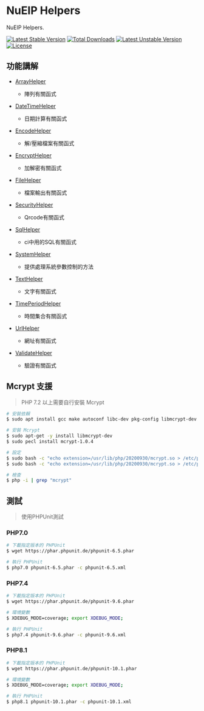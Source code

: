 # NuEIP Helpers

NuEIP Helpers.

[![Latest Stable Version](https://poser.pugx.org/nueip/helpers/v/stable)](https://packagist.org/packages/nueip/helpers) [![Total Downloads](https://poser.pugx.org/nueip/helpers/downloads)](https://packagist.org/packages/nueip/helpers) [![Latest Unstable Version](https://poser.pugx.org/nueip/helpers/v/unstable)](https://packagist.org/packages/nueip/helpers) [![License](https://poser.pugx.org/nueip/helpers/license)](https://packagist.org/packages/nueip/helpers)

## 功能講解

- [ArrayHelper](/src/README/ArrayHelper.md)

  - 陣列有關函式

- [DateTimeHelper](/src/README/DateTimeHelper.md)

  - 日期計算有關函式

- [EncodeHelper](/src/README/EncodeHelper.md)

  - 解/壓縮檔案有關函式

- [EncryptHelper](/src/README/EncryptHelper.md)

  - 加解密有關函式

- [FileHelper](/src/README/FileHelper.md)

  - 檔案輸出有關函式

- [SecurityHelper](/src/README/SecurityHelper.md)

  - Qrcode有關函式

- [SqlHelper](/src/README/SqlHelper.md)

  - ci中用的SQL有關函式

- [SystemHelper](/src/README/SystemHelper.md)

  - 提供處理系統參數控制的方法

- [TextHelper](/src/README/TextHelper.md)

  - 文字有關函式

- [TimePeriodHelper](/src/README/TimePeriodHelper.md)

  - 時間集合有關函式

- [UrlHelper](/src/README/UrlHelper.md)

  - 網址有關函式

- [ValidateHelper](/src/README/ValidateHelper.md)

  - 驗證有關函式

## Mcrypt 支援
> PHP 7.2 以上需要自行安裝 Mcrypt
```bash
# 安裝依賴
$ sudo apt install gcc make autoconf libc-dev pkg-config libmcrypt-dev php-pear php8.1-dev

# 安裝 Mcrypt
$ sudo apt-get -y install libmcrypt-dev
$ sudo pecl install mcrypt-1.0.4

# 設定
$ sudo bash -c "echo extension=/usr/lib/php/20200930/mcrypt.so > /etc/php/8.1/cli/conf.d/mcrypt.ini"
$ sudo bash -c "echo extension=/usr/lib/php/20200930/mcrypt.so > /etc/php/8.1/apache2/conf.d/mcrypt.ini"

# 檢查
$ php -i | grep "mcrypt"
```


## 測試
> 使用PHPUnit測試

### PHP7.0

```bash
# 下載指定版本的 PHPUnit 
$ wget https://phar.phpunit.de/phpunit-6.5.phar

# 執行 PHPUnit 
$ php7.0 phpunit-6.5.phar -c phpunit-6.5.xml
```


### PHP7.4
```bash
# 下載指定版本的 PHPUnit 
$ wget https://phar.phpunit.de/phpunit-9.6.phar

# 環境變數
$ XDEBUG_MODE=coverage; export XDEBUG_MODE;

# 執行 PHPUnit 
$ php7.4 phpunit-9.6.phar -c phpunit-9.6.xml
```


### PHP8.1
```sh
# 下載指定版本的 PHPUnit 
$ wget https://phar.phpunit.de/phpunit-10.1.phar

# 環境變數
$ XDEBUG_MODE=coverage; export XDEBUG_MODE;

# 執行 PHPUnit 
$ php8.1 phpunit-10.1.phar -c phpunit-10.1.xml
```





  